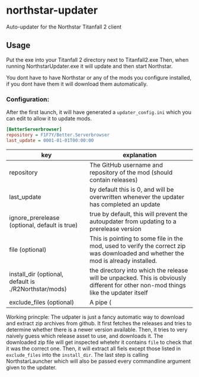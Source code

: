 # northstar-updater
Auto-updater for the Northstar Titanfall 2 client

## Usage

Put the exe into your Titanfall 2 directory next to Titanfall2.exe
Then, when running NorthstarUpdater.exe it will update and then start Northstar.

You dont have to have Northstar or any of the mods you configure installed, if you dont have them it will download them automatically.

### Configuration:
After the first launch, it will have generated a `updater_config.ini` which you can edit to allow it to update mods.

```ini
[BetterServerbrowser]
repository = F1F7Y/Better.Serverbrowser
last_update = 0001-01-01T00:00:00
```
|key|explanation|
|-|-|
|repository|The GitHub username and repository of the mod (should contain releases)|
|last_update|by default this is 0, and will be overwritten whenever the updater has completed an update|
|ignore_prerelease (optional, default is true)|true by default, this will prevent the autoupdater from updating to a prerelease version|
|file (optional)|This is pointing to some file in the mod, used to verify the correct zip was downloaded and whether the mod is already installed.|
|install_dir (optional, default is ./R2Northstar/mods)|the directory into which the release will be unpacked. This is obviously different for other non-mod things like the updater itself|
|exclude_files (optional)|A pipe (|) seperated list of files to exclude when extracting the zip. can be useful for config files.|

Working princple:
The udpater is just a fancy automatic way to download and extract zip archives from github.
It first fetches the releases and tries to determine whether there is a newer version available. Then, it tries to very naively guess which release asset to use, and downloads it. The downloaded zip file will get inspected whetehr it contains `file` to check that it was the correct one. Then, it will extract all fiels except those listed in `exclude_files` into the `install_dir`. The last step is calling NorthstarLauncher which will also be passed every commandline argument given to the updater.
